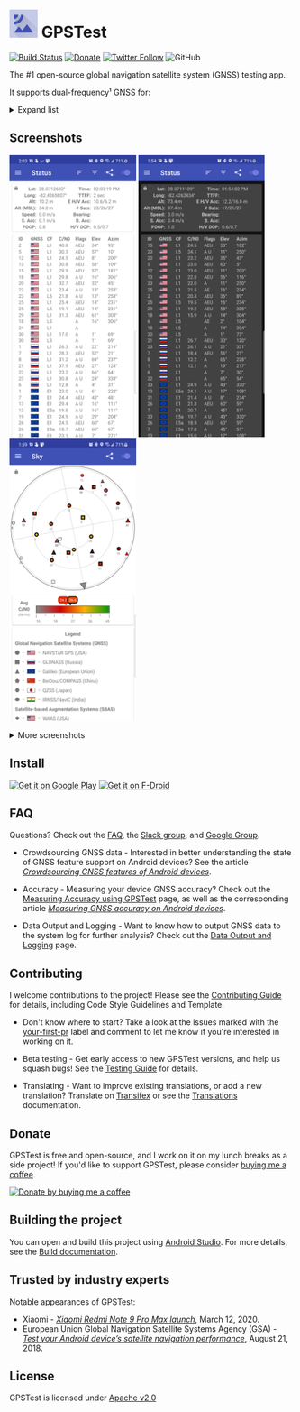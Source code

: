 # <img src="/icons/ic_launcher-playstore.png" width="50"/> GPSTest 
[![Build Status](https://github.com/barbeau/gpstest/actions/workflows/android.yml/badge.svg)](https://github.com/barbeau/gpstest/actions/workflows/android.yml) 
[![Donate](https://img.shields.io/badge/buy%20me%20a%20coffee-donate-yellow)](https://www.buymeacoffee.com/barbeau) 
[![Twitter Follow](https://img.shields.io/twitter/follow/sjbarbeau.svg?style=social&label=Follow)](https://twitter.com/sjbarbeau)
![GitHub](https://img.shields.io/github/license/barbeau/gpstest)

The #1 open-source global navigation satellite system (GNSS) testing app.

It supports dual-frequency¹ GNSS for:
<details>
  <summary>Expand list</summary>

* GPS (USA Navstar)
* GLONASS (Russia)
* QZSS (Japan)
* BeiDou/COMPASS (China)
* Galileo (European Union)
* IRNSS/NavIC (India)
* Various satellite-based augmentation systems (SBAS):
    * Wide Area Augmentation System (WAAS) (USA)
    * European Geostationary Navigation Overlay Service (EGNOS) (European Union)
    * GPS-aided GEO augmented navigation (GAGAN) (India)
    * Multi-functional Satellite Augmentation System (MSAS) (Japan)
    * System for Differential Corrections and Monitoring (SDCM) (Russia)
    * Satellite Navigation Augmentation System (SNAS) (China)
    * Soluciόn de Aumentaciόn para Caribe, Centro y Sudamérica (SACCSA) (ICAO)
    
¹*Dual-frequency GNSS requires device hardware support and Android 8.0 Oreo or higher. See [Dual-frequency GNSS on Android](https://medium.com/@sjbarbeau/dual-frequency-gnss-on-android-devices-152b8826e1c) for more details.*

</details>

## Screenshots
<img src="/fastlane/metadata/android/en-US/images/phoneScreenshots/1.png" height="500"> <img src="/fastlane/metadata/android/en-US/images/phoneScreenshots/2.png" height="500"> <img src="/fastlane/metadata/android/en-US/images/phoneScreenshots/3.png" height="500">

<details>
  <summary>More screenshots</summary>
  
<img src="/fastlane/metadata/android/en-US/images/phoneScreenshots/4.jpg" height="500"> <img src="/fastlane/metadata/android/en-US/images/phoneScreenshots/5.png" height="500"> <img src="/fastlane/metadata/android/en-US/images/phoneScreenshots/6.jpg" height="500"> <img src="/fastlane/metadata/android/en-US/images/phoneScreenshots/7.png" height="500"> <img src="/fastlane/metadata/android/en-US/images/phoneScreenshots/8.jpg" height="500">
  
</details>

## Install

[<img src="https://play.google.com/intl/en_us/badges/images/generic/en-play-badge.png" alt="Get it on Google Play" height="80">](https://play.google.com/store/apps/details?id=com.android.gpstest)
[<img src="https://fdroid.gitlab.io/artwork/badge/get-it-on.png" alt="Get it on F-Droid" height="80">](https://f-droid.org/packages/com.android.gpstest.osmdroid/)

## FAQ

Questions?  Check out the [FAQ](FAQ.md), the [Slack group](https://gpstest-android.herokuapp.com/), and [Google Group](https://groups.google.com/forum/#!forum/gpstest_android).

- Crowdsourcing GNSS data - Interested in better understanding the state of GNSS feature support on Android devices? See the article [*Crowdsourcing GNSS features of Android devices*](https://barbeau.medium.com/crowdsourcing-gnss-capabilities-of-android-devices-d4228645cf25).

- Accuracy - Measuring your device GNSS accuracy? Check out the [Measuring Accuracy using GPSTest](ACCURACY.md) page, as well as the corresponding article [*Measuring GNSS accuracy on Android devices*](https://medium.com/@sjbarbeau/measuring-gnss-accuracy-on-android-devices-6824492a1389).

- Data Output and Logging - Want to know how to output GNSS data to the system log for further analysis?  Check out the [Data Output and Logging](LOGGING.md) page.

## Contributing

I welcome contributions to the project!  Please see the [Contributing Guide](.github/CONTRIBUTING.md) for details, including Code Style Guidelines and Template.

- Don't know where to start?  Take a look at the issues marked with the [your-first-pr](https://github.com/barbeau/gpstest/labels/your-first-pr) label and comment to let me know if you're interested in working on it.

- Beta testing - Get early access to new GPSTest versions, and help us squash bugs! See the [Testing Guide](BETA_TESTING.md) for details.

- Translating - Want to improve existing translations, or add a new translation?  Translate on [Transifex](https://www.transifex.com/sean-barbeau/gpstest-android/dashboard/) or see the [Translations](/TRANSLATIONS.md) documentation.

## Donate

GPSTest is free and open-source, and I work on it on my lunch breaks as a side project! If you'd like to support GPSTest, please consider [buying me a coffee](https://www.buymeacoffee.com/barbeau).

[![Donate by buying me a coffee](https://user-images.githubusercontent.com/928045/113343981-82476e80-92fe-11eb-9bc6-c7a281761bad.png)](https://www.buymeacoffee.com/barbeau)

## Building the project

You can open and build this project using [Android Studio](https://developer.android.com/studio).  For more details, see the [Build documentation](BUILD.MD).

## Trusted by industry experts

Notable appearances of GPSTest:

* Xiaomi - [*Xiaomi Redmi Note 9 Pro Max launch*](https://youtu.be/Y_5cfCZBOV4?t=3035), March 12, 2020.
* European Union Global Navigation Satellite Systems Agency (GSA) - [*Test your Android device’s satellite navigation performance*](https://www.gsa.europa.eu/newsroom/news/test-your-android-device-s-satellite-navigation-performance), August 21, 2018.

## License

GPSTest is licensed under [Apache v2.0](https://www.apache.org/licenses/LICENSE-2.0)
